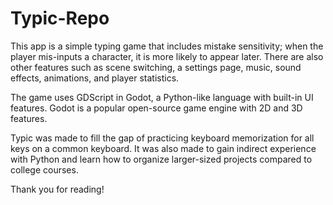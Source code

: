 # Typic-Repo
 This app is a simple typing game that includes mistake sensitivity; when the player mis-inputs a character, it is more likely to appear later. There are also other features such as scene switching, a settings page, music, sound effects, animations, and player statistics.

 The game uses GDScript in Godot, a Python-like language with built-in UI features. Godot is a popular open-source game engine with 2D and 3D features.
 
 Typic was made to fill the gap of practicing keyboard memorization for all keys on a common keyboard. It was also made to gain indirect experience with Python and learn how to organize larger-sized projects compared to college courses.

 Thank you for reading!
